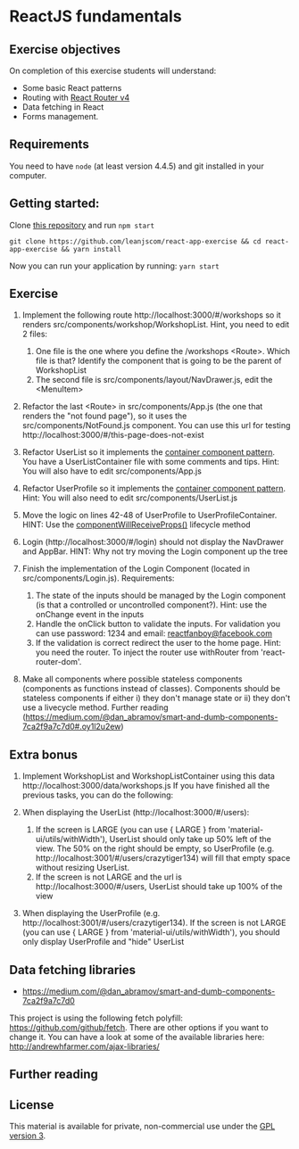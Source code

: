 # ReactJS fundamentals

## Exercise objectives
On completion of this exercise students will understand:
- Some basic React patterns
- Routing with [React Router v4](https://reacttraining.com/react-router/web/guides/philosophy)
- Data fetching in React
- Forms management.

## Requirements
You need to have `node` (at least version 4.4.5) and git installed in your computer.

## Getting started:

Clone [this repository](https://github.com/leanjscom/react-app) and run `npm start`

`git clone https://github.com/leanjscom/react-app-exercise && cd react-app-exercise && yarn install`

Now you can run your application by running: `yarn start`

## Exercise

1. Implement the following route http://localhost:3000/#/workshops so it renders src/components/workshop/WorkshopList. Hint, you need to edit 2 files:
    1. One file is the one where you define the /workshops &lt;Route&gt;. Which file is that? Identify the component that is going to be the parent of WorkshopList
    2. The second file is src/components/layout/NavDrawer.js, edit the &lt;MenuItem&gt;

2. Refactor the last &lt;Route&gt; in src/components/App.js (the one that renders the "not found page"), so it uses the src/components/NotFound.js component. You can use this url for testing http://localhost:3000/#/this-page-does-not-exist

3. Refactor UserList so it implements the [container component pattern](https://medium.com/@learnreact/container-components-c0e67432e005). You have a UserListContainer file with some comments and tips. Hint: You will also have to edit src/components/App.js

4. Refactor UserProfile so it implements the [container component pattern](https://medium.com/@learnreact/container-components-c0e67432e005). Hint: You will also need to edit src/components/UserList.js

5. Move the logic on lines 42-48 of UserProfile to UserProfileContainer. HINT: Use the [componentWillReceiveProps()](https://facebook.github.io/react/docs/react-component.html#componentwillreceiveprops) lifecycle method

6. Login (http://localhost:3000/#/login) should not display the NavDrawer and AppBar. HINT: Why not try moving the Login component up the tree

7. Finish the implementation of the Login Component (located in src/components/Login.js). Requirements:
    1. The state of the inputs should be managed by the Login component (is that a controlled or uncontrolled component?). Hint: use the onChange event in the inputs
    2. Handle the onClick button to validate the inputs. For validation you can use password: 1234 and email: reactfanboy@facebook.com
    3. If the validation is correct redirect the user to the home page. Hint: you need the router. To inject the router use withRouter from 'react-router-dom'.

8. Make all components where possible stateless components (components as functions instead of classes). Components should be stateless components if either i) they don't manage state or ii) they don't use a livecycle method. Further reading (https://medium.com/@dan_abramov/smart-and-dumb-components-7ca2f9a7c7d0#.oy1l2u2ew)

## Extra bonus

1. Implement WorkshopList and WorkshopListContainer using this data  http://localhost:3000/data/workshops.js
If you have finished all the previous tasks, you can do the following:

2. When displaying the UserList (http://localhost:3000/#/users):
    1. If the screen is LARGE (you can use { LARGE } from 'material-ui/utils/withWidth'), UserList should only take up 50% left of the view. The 50% on the right should be empty, so UserProfile (e.g. http://localhost:3001/#/users/crazytiger134) will fill that empty space without resizing UserList.
    2. If the screen is not LARGE and the url is http://localhost:3000/#/users, UserList should take up 100% of the view

3. When displaying the UserProfile (e.g. http://localhost:3001/#/users/crazytiger134). If the screen is not LARGE (you can use { LARGE } from 'material-ui/utils/withWidth'), you should only display UserProfile and "hide" UserList

## Data fetching libraries

- https://medium.com/@dan_abramov/smart-and-dumb-components-7ca2f9a7c7d0

This project is using the following fetch polyfill: https://github.com/github/fetch. There are other options if you want to change it. You can have a look at some of the available libraries here: http://andrewhfarmer.com/ajax-libraries/

## Further reading



## License

This material is available for private, non-commercial use under the [GPL version 3](http://www.gnu.org/licenses/gpl-3.0-standalone.html).
